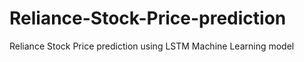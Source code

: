 # Reliance-Stock-Price-prediction
Reliance Stock Price prediction using LSTM Machine Learning model

